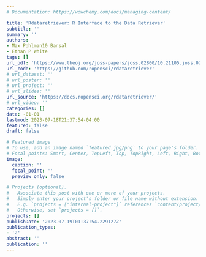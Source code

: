 ```yaml
---
# Documentation: https://wowchemy.com/docs/managing-content/

title: 'Rdataretriever: R Interface to the Data Retriever'
subtitle: ''
summary: ''
authors:
- Max Pohlman10 Bansal
- Ethan P White
tags: []
url_pdf: 'https://www.theoj.org/joss-papers/joss.02800/10.21105.joss.02800.pdf'
url_code: 'https://github.com/ropensci/rdataretriever'
# url_dataset: ''
# url_poster: ''
# url_project: ''
# url_slides: ''
url_source: 'https://docs.ropensci.org/rdataretriever/'
# url_video: ''
categories: []
date: -01-01
lastmod: 2023-07-18T21:37:54-04:00
featured: false
draft: false

# Featured image
# To use, add an image named `featured.jpg/png` to your page's folder.
# Focal points: Smart, Center, TopLeft, Top, TopRight, Left, Right, BottomLeft, Bottom, BottomRight.
image:
  caption: ''
  focal_point: ''
  preview_only: false

# Projects (optional).
#   Associate this post with one or more of your projects.
#   Simply enter your project's folder or file name without extension.
#   E.g. `projects = ["internal-project"]` references `content/project/deep-learning/index.md`.
#   Otherwise, set `projects = []`.
projects: []
publishDate: '2023-07-19T01:37:54.229127Z'
publication_types:
- '2'
abstract: ''
publication: ''
---
```

